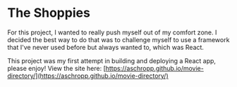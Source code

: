 # The Shoppies
For this project, I wanted to really push myself out of my comfort zone. I decided the best way to do that was to challenge myself to use a framework that I've never used before but always wanted to, which was React. 

This project was my first attempt in building and deploying a React app, please enjoy!
View the site here: [https://aschropp.github.io/movie-directory/](https://aschropp.github.io/movie-directory/)
